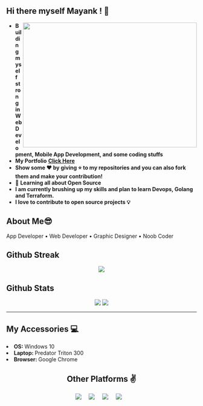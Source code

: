 ## **Hi there myself Mayank ! 🙏** 
  <img align="right" height="330" width="460" src="https://cdn.dribbble.com/users/1787323/screenshots/7123758/media/5c2b6b54ae3d5eabd56679e63ed83eaa.png">
  
- **Building myself strong in Web Development, Mobile App Development, and some coding stuffs**
- **My Portfolio** **<a href ="https://webmvp.netlify.app">Click Here</a>**
- **Show some ❤️ by giving ⭐ to my repositories and you can also fork them and make your contribution!**
- 🌱 **Learning all about Open Source**
- **I am currently brushing up my skills and plan to learn Devops, Golang and Terraform.**
- **I love to contribute to open source projects 💡**

## **About Me😎**
App Developer • Web Developer • Graphic Designer • Noob Coder

## **Github Streak**
<p align = "center">
  <img src = "https://github-readme-streak-stats.herokuapp.com/?user=mayankpathak10299&line_height=40&theme=default">
</p>

## **Github Stats**

<p align="center">
  <img src="https://github-readme-stats.vercel.app/api?username=mayankpathak10299&hide=stars&show_icons=true&line_height=48&theme=default">
  <img src="https://github-readme-stats.vercel.app/api/top-langs/?username=mayankpathak10299&count_private=true&line_height=40&theme=default">
</p>

---

## **My Accessories 💻**
<p>
	<li><b>OS: </b> Windows 10</li>
	<li><b>Laptop: </b> Predator Triton 300</li>
	<li><b>Browser: </b> Google Chrome</li>
</p>


<!--<h2 align="center">Github Profile Trophy🏆</h2>
<p>
	<a href="https://github.com/ryo-ma/github-profile-trophy"><img width=800 src="https://github-profile-trophy.vercel.app/?username=mayankpathak10299&column=7&theme=gruvbox&no-frame=true&no-bg=false"/>
	</a>
</p>
-->
<h2 align="center">Other Platforms ✌</h2>
  <p align="center">
    <a target="_blank"href="https://www.linkedin.com/in/mayank-pathak-81b1aa19a"><img src="https://img.shields.io/badge/linkedin-%230077B5.svg?&style=for-the-badge&logo=linkedin&logoColor=white" /></a>&nbsp;&nbsp;&nbsp;&nbsp;
    <a target="_blank"href="https://twitter.com/MayankP17560107"><img src="https://img.shields.io/badge/twitter-%231DA1F2.svg?&style=for-the-badge&logo=twitter&logoColor=white" /></a>&nbsp;&nbsp;&nbsp;&nbsp;
    <a href="mailto:pathakmayankrock@gmail.com?subject=Hey%20Mayank,%20From%20Github"><img src="https://img.shields.io/badge/gmail-%23D14836.svg?&style=for-the-badge&logo=gmail&logoColor=white" /></a>&nbsp;&nbsp;&nbsp;&nbsp;
<a href="https://medium.com/@pathakmayank/"><img src="https://img.shields.io/badge/medium-%ffffff.svg?&style=for-the-badge&logo=medium&logoColor=white" /></a>&nbsp;&nbsp;&nbsp;&nbsp;

</p>
